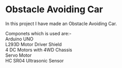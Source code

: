 # Obstacle Avoiding Car

In this project I have made an Obstacle Avoiding Car.

Componets which is used are:- <br />
Arduino UNO <br />
L293D Motor Driver Shield <br />
4 DC Motors with 4WD Chassis <br />
Servo Motor <br />
HC SR04 Ultrasonic Sensor
